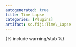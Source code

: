 ```yaml
---
autogenerated: true
title: Time Lapse
categories: [Plugins]
artifact: sc.fiji:Time\_Lapse
---
```


{% include warning/stub %}



